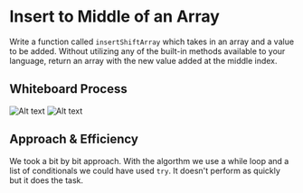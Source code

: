 # Insert to Middle of an Array
<!-- Description of the challenge -->
Write a function called `insertShiftArray` which takes in an array and a value to be added. Without utilizing any of the built-in methods available to your language, return an array with the new value added at the middle index.

## Whiteboard Process
<!-- Embedded whiteboard image -->
![Alt text](../assets/insershiftarray.jpg)
![Alt text](../assets/insershiftarray_2.jpg)

## Approach & Efficiency
<!-- What approach did you take? Discuss Why. What is the Big O space/time for this approach? -->
We took a bit by bit approach. With the algorthm we use a while loop and a list of conditionals we could have used `try`. It doesn't perform as quickly but it does the task.